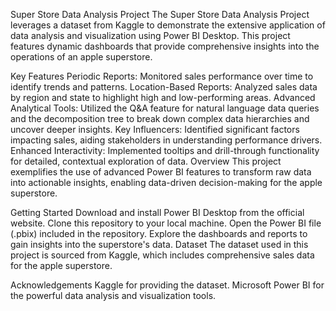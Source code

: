 Super Store Data Analysis Project
The Super Store Data Analysis Project leverages a dataset from Kaggle to demonstrate the extensive application of data analysis and visualization using Power BI Desktop. This project features dynamic dashboards that provide comprehensive insights into the operations of an apple superstore.

Key Features
Periodic Reports: Monitored sales performance over time to identify trends and patterns.
Location-Based Reports: Analyzed sales data by region and state to highlight high and low-performing areas.
Advanced Analytical Tools: Utilized the Q&A feature for natural language data queries and the decomposition tree to break down complex data hierarchies and uncover deeper insights.
Key Influencers: Identified significant factors impacting sales, aiding stakeholders in understanding performance drivers.
Enhanced Interactivity: Implemented tooltips and drill-through functionality for detailed, contextual exploration of data.
Overview
This project exemplifies the use of advanced Power BI features to transform raw data into actionable insights, enabling data-driven decision-making for the apple superstore.

Getting Started
Download and install Power BI Desktop from the official website.
Clone this repository to your local machine.
Open the Power BI file (.pbix) included in the repository.
Explore the dashboards and reports to gain insights into the superstore's data.
Dataset
The dataset used in this project is sourced from Kaggle, which includes comprehensive sales data for the apple superstore.

Acknowledgements
Kaggle for providing the dataset.
Microsoft Power BI for the powerful data analysis and visualization tools.

